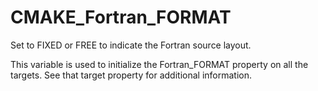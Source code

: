   

# CMAKE_Fortran_FORMAT  
Set to FIXED or FREE to indicate the Fortran source layout.  

This variable is used to initialize the Fortran_FORMAT property on
all the targets.  See that target property for additional information.  

